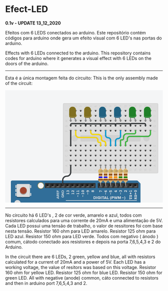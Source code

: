 # Efect-LED

<b>0.1v - UPDATE 13_12_2020</b>

Efeitos com 6 LEDS conectados ao arduino.
Este repositório contém códigos para arduino onde gera um efeito visual com 6 LED's nas portas do arduino.

Effects with 6 LEDs connected to the arduino.
This repository contains codes for arduino where it generates a visual effect with 6 LEDs on the doors of the arduino.

************

Esta é a única montagem feita do circuito:
This is the only assembly made of the circuit:

<img src="circuit_assembly.png"/>

************

No circuito há 6 LED's , 2 de cor verde, amarelo e azul, todos com resistores calculados para uma corrente de 20mA e uma alimentação de 5V. Cada LED possui uma tensão de trabalho, o valor de ressitores foi com base nesta tensão.
Resistor 160 ohm para LED amarelo.
Resistor 125 ohm para LED azul.
Resistor 150 ohm para LED verde.
Todos com negativo ( ánodo ) comum, cátodo conectado aos resistores e depois na porta 7,6,5,4,3 e 2 do Arduino.

In the circuit there are 6 LEDs, 2 green, yellow and blue, all with resistors calculated for a current of 20mA and a power of 5V. Each LED has a working voltage, the value of resitors was based on this voltage.
Resistor 160 ohm for yellow LED.
Resistor 125 ohm for blue LED.
Resistor 150 ohm for green LED.
All with negative (anode) common, cáto connected to resistors and then in arduino port 7,6,5,4,3 and 2.